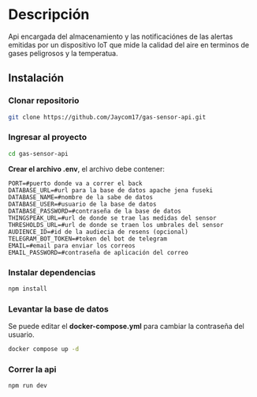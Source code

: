 # Descripción
Api encargada del almacenamiento y las notificaciónes de las alertas emitidas por un dispositivo IoT que mide la calidad del aire en terminos de gases peligrosos y la temperatua.

## Instalación

### Clonar repositorio

```bash
git clone https://github.com/Jaycom17/gas-sensor-api.git
```

### Ingresar al proyecto

```bash
cd gas-sensor-api
```

**Crear el archivo .env**, el archivo debe contener:

```env
PORT=#puerto donde va a correr el back
DATABASE_URL=#url para la base de datos apache jena fuseki
DATABASE_NAME=#nombre de la sabe de datos
DATABASE_USER=#usuario de la base de datos
DATABASE_PASSWORD=#contraseña de la base de datos
THINGSPEAK_URL=#url de donde se trae las medidas del sensor
THRESHOLDS_URL=#url de donde se traen los umbrales del sensor
AUDIENCE_ID=#id de la audiecia de resens (opcional)
TELEGRAM_BOT_TOKEN=#token del bot de telegram
EMAIL=#email para enviar los correos
EMAIL_PASSWORD=#contraseña de aplicación del correo
```
### Instalar dependencias

```bash
npm install
```

### Levantar la base de datos

Se puede editar el **docker-compose.yml** para cambiar la contraseña del usuario.

```bash
docker compose up -d
```

### Correr la api

```bash
npm run dev
```
